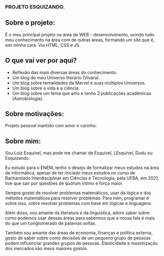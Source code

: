 ### PROJETO ESQUIZANDO.
## Sobre o projeto:
É o meu principal projeto na área de WEB - desenvolvimento, unindo todo meu conhecimento na área com de outras áreas, formando um site que é, sim minha cara. Via HTML, CSS e JS.

## O que vai ver por aqui?
- Reflexão das mais diversas áreas do conhecimento.
- Um blog do meu Universo literário (Vivara).
- Um blog sobre temalidades da Marvel e suas múltiplos Universos.
- Um blog sobre a vida e a ciência.
- Um blog sobre um tema que amo e tenho 2 publicações acadêmicas (Astrobiologia).

## Sobre motivações:
Projeto pessoal mantido com amor e carinho.

## Sobre mim:
Sou Luiz Esquivel, mas pode me chamar de Esquivel, LEsquivel, Dudu ou Esquizando.

Eu estudo para o ENEM, tenho o desejo de formalizar meus estudos na área de informática, apesar de ter iniciado meus estudos no curso de Bacharelado Interdisciplinar em Ciências e Tecnologia, pela UFBA, em 2021, tive que sair por questões de quórum intímo e força maior.

Sempre gostei de resolver problemas matemáticos, usar da lógica e dos métodos matemáticos para resolver problemas. Para mim, programar é sobre isso, sobre resolver problemas com base em lógicas e linguagens.

Além disso, sou amante da literatura e da línguistica, adoro saber sobre como podemos usar dessas áreas para sabermos que a nossa fala é mais do que um conglomerado de palavras soltas.

Também sou amante das áreas de economia, finanças e política externa, gosto de saber sobre como decisões de um pequeno grupo de pessoas podem influenciar grandes grupos de pessoas. Elasticidade e maximização dos mercados são meus maiores gostos.
